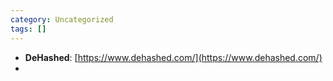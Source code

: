 ```yaml
---
category: Uncategorized
tags: []
---
```

- **DeHashed**: [https://www.dehashed.com/](https://www.dehashed.com/)
- 